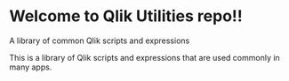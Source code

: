 # Welcome to Qlik Utilities repo!!
A library of common Qlik scripts and expressions

This is a library of Qlik scripts and expressions that are used commonly in many apps.

